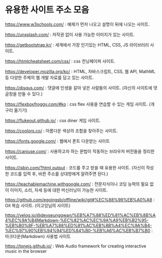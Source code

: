 # 유용한 사이트 주소 모음

https://www.w3schools.com/ : 예제가 먼저 나오고 설명이 뒤에 나오는 사이트.

https://unsplash.com/ : 저작권 없이 사용 가능한 이미지가 있는 사이트.

https://getbootstrap.kr/ : 세계에서 가장 인기있는 HTML, CSS, JS 라이브러리 사이트.

https://htmlcheatsheet.com/css/ : css 컨닝페이퍼 사이트.

https://developer.mozilla.org/ko/ :  HTML, 자바스크립트, CSS, 웹 API, MathML 등 다양한 주제의 웹 개발 자료를 담고 있는 사이트.

https://disqus.com/ : 댓글에 인생을 갈아 넣은 사람들의 사이트. (자신의 사이트에 댓글창을 만들 수 있다.)

https://flexboxfroggy.com/#ko : css flex 사용을 연습할 수 있는 게임 사이트. (개구리 옮기기)

https://flukeout.github.io/ : css diner 게임 사이트.

https://coolors.co/ : 아름다운 색상의 조합을 찾아주는 사이트.

https://fonts.google.com/ : 웹에서 폰트 다운받는 사이트

https://caniuse.com/ : 사용하고자 하는 문법이 작동하는 브라우저 버전들을 정리한 사이트.

https://jsbin.com/?html,output : 코드를 주고 받을 때 유용한 사이트. (자신이 작성한 코드를 입력 후, 바뀐 주소를 상대방에게 알려주면 된다.)

https://teachablemachine.withgoogle.com/ : 전문지식이나 코딩 능력의 필요 없이 이미지, 소리, 자세 등에 대한 머신러닝이 가능한 사이트.

https://github.com/egoingsb/offline/wiki/git#%EC%88%98%EB%A0%A8 : Git 복습 사이트. (이고잉님의 사이트)

https://velog.io/@devseunggwan/%EB%A7%88%ED%81%AC%EB%8B%A4%EC%9A%B4Markdown-%EC%82%AC%EC%9A%A9%EB%B2%95-%EB%B0%8F-%EB%A7%88%ED%81%AC%EB%8B%A4%EC%9A%B4-%EC%97%90%EB%94%94%ED%84%B0-%EB%A6%AC%EB%B7%B0 : 마크다운(Markdown) 사용법 사이트

https://tonejs.github.io/ : Web Audio framework for creating interactive music in the browser
